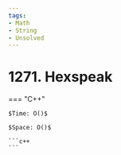 ```yaml
---
tags:
- Math
- String
- Unsolved
---
```



# 1271. Hexspeak

=== "C++"

    $Time: O()$

    $Space: O()$

    ```c++
    ```